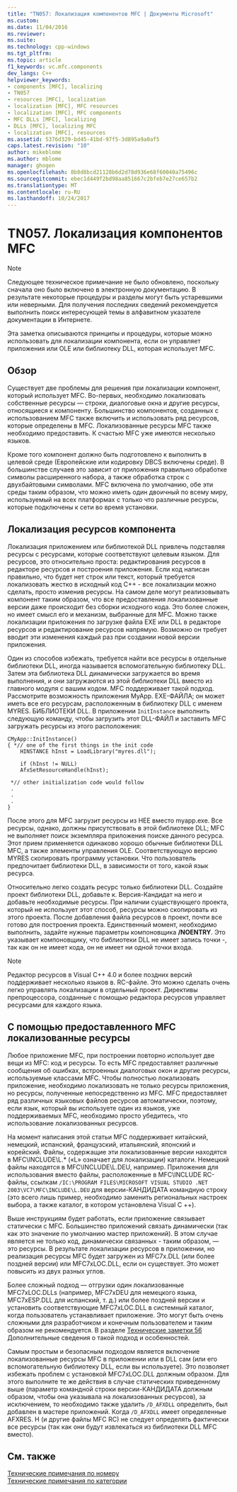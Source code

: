 ```yaml
---
title: "TN057: Локализация компонентов MFC | Документы Microsoft"
ms.custom: 
ms.date: 11/04/2016
ms.reviewer: 
ms.suite: 
ms.technology: cpp-windows
ms.tgt_pltfrm: 
ms.topic: article
f1_keywords: vc.mfc.components
dev_langs: C++
helpviewer_keywords:
- components [MFC], localizing
- TN057
- resources [MFC], localization
- localization [MFC], MFC resources
- localization [MFC], MFC components
- MFC DLLs [MFC], localizing
- DLLs [MFC], localizing MFC
- localization [MFC], resources
ms.assetid: 5376d329-bd45-41bd-97f5-3d895a9a0af5
caps.latest.revision: "10"
author: mikeblome
ms.author: mblome
manager: ghogen
ms.openlocfilehash: 8b8d8bcd21128b6d2d78d936e68f60040a75496c
ms.sourcegitcommit: ebec1d449f2bd98aa851667c2bfeb7e27ce657b2
ms.translationtype: MT
ms.contentlocale: ru-RU
ms.lasthandoff: 10/24/2017
---
```

# <a name="tn057-localization-of-mfc-components"></a>TN057. Локализация компонентов MFC
> [!NOTE]
>  Следующее техническое примечание не было обновлено, поскольку сначала оно было включено в электронную документацию. В результате некоторые процедуры и разделы могут быть устаревшими или неверными. Для получения последних сведений рекомендуется выполнить поиск интересующей темы в алфавитном указателе документации в Интернете.  
  
 Эта заметка описываются принципы и процедуры, которые можно использовать для локализации компонента, если он управляет приложения или OLE или библиотеку DLL, которая использует MFC.  
  
## <a name="overview"></a>Обзор  
 Существует две проблемы для решения при локализации компонент, который использует MFC. Во-первых, необходимо локализовать собственные ресурсы — строки, диалоговые окна и другие ресурсы, относящиеся к компоненту. Большинство компонентов, созданных с использованием MFC также включить и использовать ряд ресурсов, которые определены в MFC. Локализованные ресурсы MFC также необходимо предоставить. К счастью MFC уже имеются несколько языков.  
  
 Кроме того компонент должно быть подготовлено к выполнить в целевой среде (Европейские или кодировку DBCS включены среде). В большинстве случаев это зависит от приложения правильно обработке символы расширенного набора, а также обработка строк с двухбайтовыми символами. MFC включена по умолчанию, обе эти среды таким образом, что можно иметь один двоичный по всему миру, используемый на всех платформах с только что различные ресурсы, которые подключены к сети во время установки.  
  
## <a name="localizing-your-components-resources"></a>Локализация ресурсов компонента  
 Локализация приложением или библиотекой DLL привлечь подставляя ресурсы с ресурсами, которые соответствуют целевым языком. Для ресурсов, это относительно проста: редактирования ресурсов в редакторе ресурсов и построения приложения. Если код написан правильно, что будет нет строк или текст, который требуется локализовать жестко в исходный код C++ - все локализации можно сделать, просто изменив ресурсы. На самом деле могут реализовывать компонент таким образом, что все предоставления локализованные версии даже происходит без сборки исходного кода. Это более сложен, но имеет смысл его и механизм, выбранные для MFC. Можно также локализации приложения по загрузке файла EXE или DLL в редакторе ресурсов и редактирование ресурсов напрямую. Возможно он требует вводит эти изменения каждый раз при создании новой версии приложения.  
  
 Один из способов избежать, требуется найти все ресурсы в отдельные библиотеки DLL, иногда называется вспомогательную библиотеку DLL. Затем эта библиотека DLL динамически загружается во время выполнения, и они загружаются из этой библиотеки DLL вместо из главного модуля с вашим кодом. MFC поддерживает такой подход. Рассмотрите возможность приложения MyApp. EXE-ФАЙЛА; он может иметь все его ресурсам, расположенным в библиотеку DLL с именем MYRES. БИБЛИОТЕКИ DLL. В приложении `InitInstance` выполнить следующую команду, чтобы загрузить этот DLL-ФАЙЛ и заставить MFC загружать ресурсы из этого расположения:  
  
```  
CMyApp::InitInstance()  
{ *// one of the first things in the init code  
    HINSTANCE hInst = LoadLibrary("myres.dll");

    if (hInst != NULL)  
    AfxSetResourceHandle(hInst);

 *// other initialization code would follow  
 .  
 .  
 .  
}  
```  
  
 После этого для MFC загрузит ресурсы из НЕЕ вместо myapp.exe. Все ресурсы, однако, должны присутствовать в этой библиотеке DLL; MFC не выполняет поиск экземпляра приложения поиске данного ресурса. Этот прием применяется одинаково хорошо обычные библиотеки DLL MFC, а также элементы управления OLE. Соответствующую версию MYRES скопировать программу установки. Что пользователь предпочитает библиотеки DLL, в зависимости от того, какой язык ресурса.  
  
 Относительно легко создать ресурс только библиотеки DLL. Создайте проект библиотеки DLL, добавьте к. Версия-Кандидат на него и добавьте необходимые ресурсы. При наличии существующего проекта, который не использует этот способ, ресурсы можно скопировать из этого проекта. После добавления файла ресурсов в проект, почти все готово для построения проекта. Единственный момент, необходимо выполнить, задайте нужные параметры компоновщика **/NOENTRY**. Это указывает компоновщику, что библиотеки DLL не имеет запись точки -, так как он не имеет кода, он не имеет ни одной точки входа.  
  
> [!NOTE]
>  Редактор ресурсов в Visual C++ 4.0 и более поздних версий поддерживает несколько языков в. RC-файле. Это можно сделать очень легко управлять локализации в отдельный проект. Директивы препроцессора, созданные с помощью редактора ресурсов управляет ресурсами для каждого языка.  
  
## <a name="using-the-provided-mfc-localized-resources"></a>С помощью предоставленного MFC локализованные ресурсы  
 Любое приложение MFC, при построении повторно использует две вещи из MFC: код и ресурсы. То есть MFC предоставляет различные сообщения об ошибках, встроенных диалоговых окон и другие ресурсы, используемые классами MFC. Чтобы полностью локализовать приложение, необходимо локализовать не только ресурсы приложения, но ресурсы, полученные непосредственно из MFC. MFC предоставляет ряд различных языковых файлов ресурсов автоматически, поэтому, если язык, который вы используете один из языков, уже поддерживаемых MFC, необходимо просто убедитесь, что использование локализованных ресурсов.  
  
 На момент написания этой статьи MFC поддерживает китайский, немецкий, испанский, французский, итальянский, японский и корейский. Файлы, содержащие эти локализованные версии находятся в MFC\INCLUDE\L.* («L» означает для локализации) каталоги. Немецкий файлы находятся в MFC\INCLUDE\L.DEU, например. Приложения для использования вместо файлы, расположенные в MFC\INCLUDE RC-файлы, ссылкам `/IC:\PROGRAM FILES\MICROSOFT VISUAL STUDIO .NET 2003\VC7\MFC\INCLUDE\L.DEU` для версии-КАНДИДАТА командную строку (это всего лишь пример, необходимо заменить региональных настроек выбора, а также каталог, в котором установлена Visual C ++).  
  
 Выше инструкциям будет работать, если приложение связывает статически с MFC. Большинство приложений связать динамически (так как это значение по умолчанию мастер приложений). В этом случае является не только код, динамически связанных - таким образом, — это ресурсы. В результате локализации ресурсов в приложении, но реализация ресурсы MFC будет загружен из MFC7x.DLL (или более поздней версии) или MFC7xLOC.DLL, если он существует. Это может повысить из двух разных углов.  
  
 Более сложный подход — отгрузки один локализованные MFC7xLOC.DLLs (например, MFC7xDEU для немецкого языка, MFC7xESP.DLL для испанский, т. д.) или более поздней версии и установить соответствующие MFC7xLOC.DLL в системный каталог, когда пользователь устанавливает приложение. Это могут быть очень сложными для разработчиком и конечным пользователем и таким образом не рекомендуется. В разделе [Технические заметки 56](../mfc/tn056-installation-of-localized-mfc-components.md) Дополнительные сведения о такой подход и особенностей.  
  
 Самым простым и безопасным подходом является включение локализованные ресурсы MFC в приложении или в DLL сам (или его вспомогательную библиотеку DLL, если вы используете). Это позволяет избежать проблем с установкой MFC7xLOC.DLL должным образом. Для этого выполните те же действия в случае статических приведенному выше (параметр командной строки версии-КАНДИДАТА должным образом, чтобы она указывала на локализованных ресурсов), за исключением, то необходимо также удалить `/D_AFXDLL` определить, был добавлен в мастере приложений. Когда `/D_AFXDLL` имеет определенные AFXRES. H (и другие файлы MFC RC) не следует определять фактически все ресурсы (так как они будут извлекаться из библиотеки DLL MFC вместо).  
  
## <a name="see-also"></a>См. также  
 [Технические примечания по номеру](../mfc/technical-notes-by-number.md)   
 [Технические примечания по категории](../mfc/technical-notes-by-category.md)

